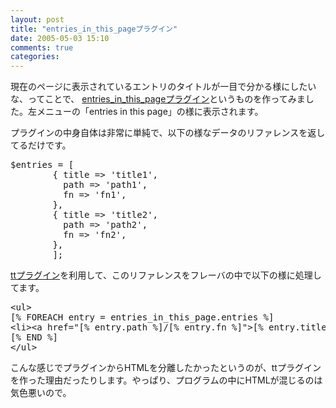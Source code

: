 ```yaml
---
layout: post
title: "entries_in_this_pageプラグイン"
date: 2005-05-03 15:10
comments: true
categories: 
---
```

<p class="entryBody">
現在のページに表示されているエントリのタイトルが一目で分かる様にしたいな、ってことで、
<a href="/archives/entries_in_this_page" target="_blank">entries_in_this_pageプラグイン</a>というものを作ってみました。左メニューの「entries in this page」の様に表示されます。
</p>

<p class="entryBody">
プラグインの中身自体は非常に単純で、以下の様なデータのリファレンスを返してるだけです。
</p>

<pre class="code">
$entries = [
	    { title => 'title1',
	      path => 'path1',
	      fn => 'fn1',
	    },
	    { title => 'title2',
	      path => 'path2',
	      fn => 'fn2',
	    }, 
	    ];
</pre>

<p class="entryBody">
<a href="http://mizzy.org/program/blosxomTT.html" target="_blank">ttプラグイン</a>を利用して、このリファレンスをフレーバの中で以下の様に処理してます。
</p>

<pre class="code">
&lt;ul&gt;
&#x5b;% FOREACH entry = entries_in_this_page.entries %&#x5d;
&lt;li&gt;&lt;a href="&#x5b;% entry.path %&#x5d;/&#x5b;% entry.fn %&#x5d;"&gt;&#x5b;% entry.title %&#x5d;&lt;/a&gt;&lt;li&gt;
&#x5b;% END %]
&lt;/ul&gt;
</pre>

<p class="entryBody">
こんな感じでプラグインからHTMLを分離したかったというのが、ttプラグインを作った理由だったりします。やっぱり、プログラムの中にHTMLが混じるのは気色悪いので。
</p>